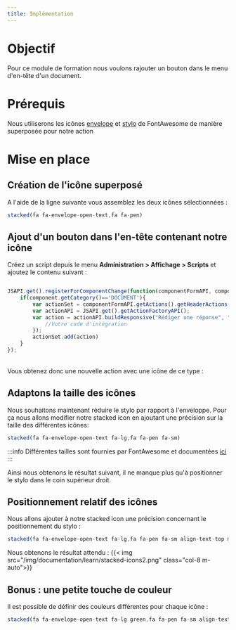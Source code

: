 ```yaml
---
title: Implémentation
---
```


# Objectif

Pour ce module de formation nous voulons rajouter un bouton dans le menu d'en-tête d'un document.


# Prérequis

Nous utiliserons les icônes [envelope](https://fontawesome.com/icons/envelope-open-text?s=solid) et [stylo](https://fontawesome.com/icons/pen?s=solid) de FontAwesome de manière superposée pour notre action

# Mise en place

## Création de l'icône superposé

A l'aide de la ligne suivante vous assemblez les deux icônes sélectionnées : 

```javascript
stacked(fa fa-envelope-open-text,fa fa-pen)
```

## Ajout d'un bouton dans l'en-tête contenant notre icône 

Créez un script depuis le menu **Administration > Affichage > Scripts** et ajoutez le contenu suivant : 

```javascript

JSAPI.get().registerForComponentChange(function(componentFormAPI, component, phase) {
	if(component.getCategory()=='DOCUMENT'){
		var actionSet = componentFormAPI.getActions().getHeaderActions();
		var actionAPI = JSAPI.get().getActionFactoryAPI();
		var action = actionAPI.buildResponsive("Rédiger une réponse", "Rédiger une réponse", "stacked(fa fa-envelope-open-text,fa fa-pen)",0, function(actionPresenter){
			//Votre code d'intégration
		});
		actionSet.add(action)
	}
});


```

<br/>
Vous obtenez donc une nouvelle action avec une icône de ce type : 


## Adaptons la taille des icônes

Nous souhaitons maintenant réduire le stylo par rapport à l'enveloppe. Pour ça nous allons modifier notre stacked icon en ajoutant une précision sur la taille des différentes icônes: 

```javascript
stacked(fa fa-envelope-open-text fa-lg,fa fa-pen fa-sm)
```
:::info
Différentes tailles sont fournies par FontAwesome et documentées [ici](https://fontawesome.com/docs/web/style/size)  
:::

Ainsi nous obtenons le résultat suivant, il ne manque plus qu'à positionner le stylo dans le coin supérieur droit. 

## Positionnement relatif des icônes

Nous allons ajouter à notre stacked icon une précision concernant le positionnement du stylo : 

```javascript
stacked(fa fa-envelope-open-text fa-lg,fa fa-pen fa-sm align-text-top ml-0.5)
```

Nous obtenons le résultat attendu : 
{{< img src="/img/documentation/learn/stacked-icons2.png" class="col-8 m-auto">}}

## Bonus : une petite touche de couleur

Il est possible de définir des couleurs différentes pour chaque icône : 

```javascript
stacked(fa fa-envelope-open-text fa-lg green,fa fa-pen fa-sm align-text-top ml-0.5 red)
```